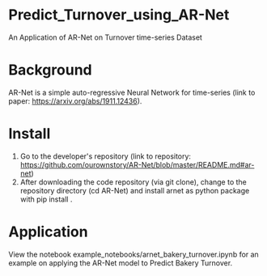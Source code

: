 # Predict_Turnover_using_AR-Net
An Application of AR-Net on Turnover time-series Dataset

# Background
AR-Net is a simple auto-regressive Neural Network for time-series (link to paper: https://arxiv.org/abs/1911.12436).

# Install
1. Go to the developer's repository (link to repository: https://github.com/ourownstory/AR-Net/blob/master/README.md#ar-net) 
2. After downloading the code repository (via git clone), change to the repository directory (cd AR-Net) and install arnet as python package with pip install .

# Application
View the notebook example_notebooks/arnet_bakery_turnover.ipynb for an example on applying the AR-Net model to Predict Bakery Turnover.
